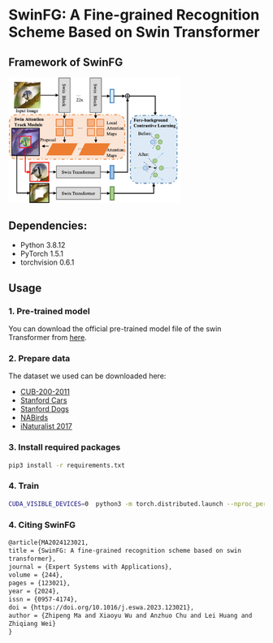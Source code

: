 # SwinFG: A Fine-grained Recognition Scheme Based on Swin Transformer
 

## Framework of SwinFG
<img src="./architecture.png" style="zoom:33%;" />

## Dependencies:
+ Python 3.8.12
+ PyTorch 1.5.1
+ torchvision 0.6.1

## Usage
### 1. Pre-trained model

You can download the official pre-trained model file of the swin Transformer from [here](https://github.com/microsoft/Swin-Transformer). 

### 2. Prepare data
The dataset we used can be downloaded here: 

+ [CUB-200-2011](http://www.vision.caltech.edu/visipedia/CUB-200-2011.html)
+ [Stanford Cars](https://ai.stanford.edu/~jkrause/cars/car_dataset.html)
+ [Stanford Dogs](http://vision.stanford.edu/aditya86/ImageNetDogs/)
+ [NABirds](http://dl.allaboutbirds.org/nabirds)
+ [iNaturalist 2017](https://github.com/visipedia/inat_comp/tree/master/2017)

### 3. Install required packages

```bash
pip3 install -r requirements.txt
```

### 4. Train

```bash
CUDA_VISIBLE_DEVICES=0  python3 -m torch.distributed.launch --nproc_per_node 1 train.py --dataset CUB --name myTrain 
```

### 4. Citing SwinFG

```
@article{MA2024123021,
title = {SwinFG: A fine-grained recognition scheme based on swin transformer},
journal = {Expert Systems with Applications},
volume = {244},
pages = {123021},
year = {2024},
issn = {0957-4174},
doi = {https://doi.org/10.1016/j.eswa.2023.123021},
author = {Zhipeng Ma and Xiaoyu Wu and Anzhuo Chu and Lei Huang and Zhiqiang Wei}
}
```
